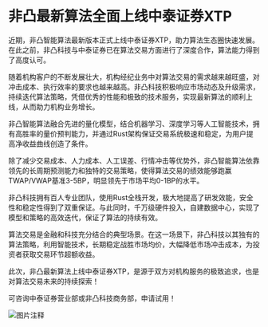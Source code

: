 # 非凸最新算法全面上线中泰证券XTP

近期，非凸智能算法最新版本正式上线中泰证券XTP，助力算法生态圈快速发展。在此之前，非凸科技与中泰证券已在算法交易方面进行了深度合作，算法能力得到了高度认可。

随着机构客户的不断发展壮大，机构经纪业务中对算法交易的需求越来越旺盛，对冲击成本、执行效率的要求也越来越高。非凸科技积极响应市场动态及升级需求，持续迭代算法策略，凭借优秀的性能和极致的技术服务，实现最新算法的顺利上线，从而助力机构业务增长。

非凸智能算法融合先进的量化模型，结合机器学习、深度学习等人工智能技术，拥有高胜率的量价预判能力，并通过Rust架构保证交易系统极速和稳定，为用户提高净收益曲线创造了条件。

除了减少交易成本、人力成本、人工误差、行情冲击等优势外，非凸智能算法依靠领先的长周期预测能力和独特的交易策略，使得算法交易的绩效能够跑赢TWAP/VWAP基准3-5BP，明显领先于市场平均0-1BP的水平。

非凸科技拥有百人专业团队，使用Rust全栈开发，极大地提高了研发效能，安全性和稳定性得到了双重保证。与此同时，千万级硬件投入，自建数据中心，实现了模型和策略的高效迭代，保证了算法的持续有效。

算法交易是金融和科技充分结合的典型场景。在这一场景下，非凸科技以其独有的算法策略，利用智能技术，长期稳定战胜市场均价，大幅降低市场冲击成本，为投资者获取交易环节超额收益。

此次，非凸最新算法上线中泰证券XTP，是源于双方对机构服务的极致追求，也是对算法交易未来的持续探索！

可咨询中泰证券营业部或非凸科技商务部，申请试用！

![图片注释](http://storage-uqer.datayes.com/6245aa787bf0370166768fd0/729fa872-6489-11ed-a89b-0242ac140002)